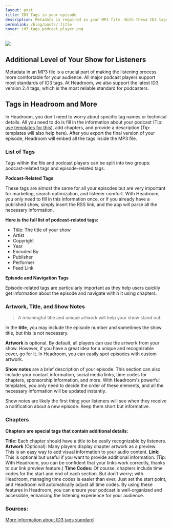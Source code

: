 ```yaml
---
layout: post
title: ID3 Tags in your episode
description: Metadata is required in your MP3 file. With these ID3 tags, you can instruct podcast players on how to present your show to listeners.
permalink: /blog/posts/:title
cover: id3_tags_podcast_player.png
---
```


![](/images/blog/posts/id3_tags_podcast_player_cover.png)

## Additional Level of Your Show for Listeners
Metadata in an MP3 file is a crucial part of making the listening process more comfortable for your audience. All major podcast players support most standards of ID3 tags. At Headroom, we also support the latest ID3 version 2.4 tags, which is the most reliable standard for podcasters.

## Tags in Headroom and More
In Headroom, you don't need to worry about specific tag names or technical details. All you need to do is fill in the information about your podcast (Tip: [use templates for this](/blog/posts/templates-in-podcasts)), add chapters, and provide a description (Tip: templates will also help here). After you export the final version of your episode, Headroom will embed all the tags inside the MP3 file.

### List of Tags
Tags within the file and podcast players can be split into two groups: podcast-related tags and episode-related tags.

**Podcast-Related Tags**

These tags are almost the same for all your episodes but are very important for marketing, search optimization, and listener comfort. With Headroom, you only need to fill in this information once, or if you already have a published show, simply insert the RSS link, and the app will parse all the necessary information.

**Here is the full list of podcast-related tags:**

- Title: The title of your show
- Artist
- Copyright
- Year
- Encoded By
- Publisher
- Performer
- Feed Link

**Episode and Navigation Tags**

Episode-related tags are particularly important as they help users quickly get information about the episode and navigate within it using chapters.

### Artwork, Title, and Show Notes

> A meaningful title and unique artwork will help your show stand out.

In the **title**, you may include the episode number and sometimes the show title, but this is not necessary.

**Artwork** is optional. By default, all players can use the artwork from your show. However, if you have a great idea for a unique and recognizable cover, go for it. In Headroom, you can easily spot episodes with custom artwork.

**Show notes** are a brief description of your episode. This section can also include your contact information, social media links, time codes for chapters, sponsorship information, and more. With Headroom's powerful templates, you only need to decide the order of these elements, and all the necessary information will be updated instantly.

Show notes are likely the first thing your listeners will see when they receive a notification about a new episode. Keep them short but informative.

### Chapters

**Chapters are special tags that contain additional details:**

**Title:** Each chapter should have a title to be easily recognizable by listeners.
**Artwork** (Optional): Many players display chapter artwork as a preview. This is an easy way to add visual information to your audio content.
**Link:** This is optional but useful if you want to provide additional information. (Tip: With Headroom, you can be confident that your links work correctly, thanks to our link preview feature.)
**Time Codes:** Of course, chapters include time codes for the start and end of each section. But don’t worry; with Headroom, managing time codes is easier than ever. Just set the start point, and Headroom will automatically adjust all time codes.
By using these features in Headroom, you can ensure your podcast is well-organized and accessible, enhancing the listening experience for your audience.


### Sources:

[More information about ID3 tags standard](https://exiftool.org/TagNames/ID3.html)
